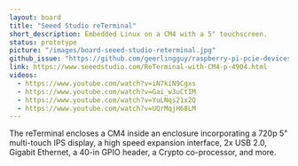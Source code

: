 ```yaml
---
layout: board
title: "Seeed Studio reTerminal"
short_description: Embedded Linux on a CM4 with a 5" touchscreen.
status: prototype
picture: "/images/board-seeed-studio-reterminal.jpg"
github_issue: "https://github.com/geerlingguy/raspberry-pi-pcie-devices/issues/138"
link: https://www.seeedstudio.com/ReTerminal-with-CM4-p-4904.html
videos:
  - https://www.youtube.com/watch?v=iN7kiN9Cgxs
  - https://www.youtube.com/watch?v=Gai_w3uCtIM
  - https://www.youtube.com/watch?v=YuLNqs21x2Q
  - https://www.youtube.com/watch?v=UQrMqjH68LM
---
```

The reTerminal encloses a CM4 inside an enclosure incorporating a 720p 5" multi-touch IPS display, a high speed expansion interface, 2x USB 2.0, Gigabit Ethernet, a 40-in GPIO header, a Crypto co-processor, and more.
